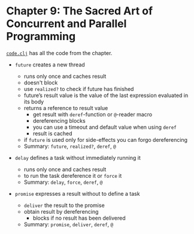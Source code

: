 # Chapter 9: The Sacred Art of Concurrent and Parallel Programming

[`code.clj`](code.clj) has all the code from the chapter.

- `future` creates a new thread

  - runs only once and caches result
  - doesn't block
  - use `realized?` to check if future has finished
  - future’s result value is the value of the last expression evaluated in its body
  - returns a reference to result value
    - get result with `deref`-function or `@`-reader macro
    - dereferencing blocks
    - you can use a timeout and default value when using `deref`
    - result is cached
  - if `future` is used only for side-effects you can forgo dereferencing
  - Summary: `future`, `realized?`, `deref`, `@`

- `delay` defines a task without immediately running it

  - runs only once and caches result
  - to run the task dereference it or `force` it
  - Summary: `delay`, `force`, `deref`, `@`

- `promise` expresses a result without to define a task
  - `deliver` the result to the promise
  - obtain result by dereferencing
    - blocks if no result has been delivered
  - Summary: `promise`, `deliver`, `deref`, `@`

